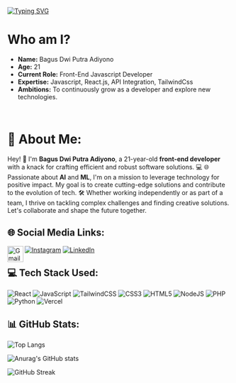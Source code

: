 <a href="https://git.io/typing-svg"><img src="https://readme-typing-svg.herokuapp.com?font=Fira+Code&weight=600&size=30&duration=4000&pause=2000&random=false&width=435&lines=Hello+There+!!!...+%F0%9F%91%8B;Welcome+To+My+Repo+!!!%F0%9F%A5%87" alt="Typing SVG" /></a>

# Who am I?

- **Name:** Bagus Dwi Putra Adiyono
- **Age:** 21
- **Current Role:** Front-End Javascript Developer
- **Expertise:** Javascript, React.js, API Integration, TailwindCss
- **Ambitions:** To continuously grow as a developer and explore new technologies.

<br/>

# 💫 About Me:

Hey! 👋 I'm **Bagus Dwi Putra Adiyono**, a 21-year-old **front-end developer** with a knack for crafting efficient and robust software solutions. 💻 🌐 Passionate about **AI** and **ML**, I'm on a mission to leverage technology for positive impact. My goal is to create cutting-edge solutions and contribute to the evolution of tech. 🛠️ Whether working independently or as part of a team, I thrive on tackling complex challenges and finding creative solutions. Let's collaborate and shape the future together.

## 🌐 Social Media Links:

[![Instagram](https://img.shields.io/badge/Instagram-%23E4405F.svg?logo=Instagram&logoColor=white)](https://www.instagram.com/bagusdwiputraa) 
[![LinkedIn](https://img.shields.io/badge/linkedin-%230077B5.svg?style=normal&logo=linkedin&logoColor=white)](https://www.linkedin.com/in/bagusdwiputraadiyono/)
<a href="sugab.dwi88@gmail.com"><img align="left" alt="Gmail" width="36px" src="https://user-images.githubusercontent.com/99660553/225258851-2d990bdd-544c-42d7-b638-7b74e5736e3b.png" /></a>

## 💻 Tech Stack Used:

![React](https://img.shields.io/badge/react-%2320232a.svg?style=for-the-badge&logo=react&logoColor=%2361DAFB)
![JavaScript](https://img.shields.io/badge/javascript-%23323330.svg?style=for-the-badge&logo=javascript&logoColor=%23F7DF1E)
![TailwindCSS](https://img.shields.io/badge/tailwindcss-%2338B2AC.svg?style=for-the-badge&logo=tailwind-css&logoColor=white)
![CSS3](https://img.shields.io/badge/css3-%231572B6.svg?style=for-the-badge&logo=css3&logoColor=white)
![HTML5](https://img.shields.io/badge/html5-%23E34F26.svg?style=for-the-badge&logo=html5&logoColor=white)
![NodeJS](https://img.shields.io/badge/node.js-6DA55F?style=plastic&logo=node.js&logoColor=white)
![PHP](https://img.shields.io/badge/php-%23777BB4.svg?style=plastic&logo=php&logoColor=white)
![Python](https://img.shields.io/badge/python-3670A0?style=plastic&logo=python&logoColor=ffdd54)
![Vercel](https://img.shields.io/badge/vercel-%23000000.svg?style=for-the-badge&logo=vercel&logoColor=white)

## 📊 GitHub Stats:

![Top Langs](https://github-readme-stats.vercel.app/api/top-langs/?username=Bagusdpa4&layout=compact&langs_count=80&theme=radical)
	
![Anurag's GitHub stats](https://github-readme-stats.vercel.app/api?username=Bagusdpa4&show_icons=true&theme=radical)
	
![GitHub Streak](https://streak-stats.demolab.com?user=Bagusdpa4&theme=radical)
	
<a/>
